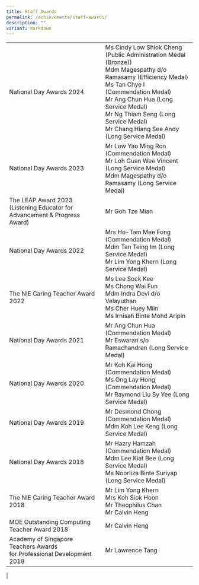 ```yaml
---
title: Staff Awards
permalink: /achievements/staff-awards/
description: ""
variant: markdown
---
```

|  |  |
|---|---|
| National Day Awards 2024 | Ms Cindy Low Shiok Cheng (Public Administration Medal (Bronze))<br>Mdm Magespathy d/o Ramasamy (Efficiency Medal)<br> Ms Tan Chye I (Commendation Medal)<br>Mr Ang Chun Hua (Long Service Medal)<br>Mr Ng Thiam Seng (Long Service Medal)<br>Mr Chang Hiang See Andy (Long Service Medal) |
| National Day Awards 2023 | Mr Low Yao Ming Ron (Commendation Medal)<br>Mr Loh Guan Wee Vincent (Long Service Medal)<br>Mdm Magespathy d/o Ramasamy (Long Service Medal) |
| The LEAP Award 2023 (Listening Educator for Advancement &amp; Progress Award) | Mr Goh Tze Mian |
| National Day Awards 2022 | Mrs Ho-Tam Mee Fong (Commendation Medal)<br>Mdm Tan Teing Im (Long Service Medal)<br>Mr Lim Yong Khern (Long Service Medal) |
| The NIE Caring Teacher Award 2022 | Ms Lee Sock Kee<br>Ms Chong Wai Fun<br>Mdm Indra Devi d/o Velayuthan<br>Ms Cher Huey Miin<br>Ms Irnisah Binte Mohd Aripin |
| National Day Awards 2021 | Mr Ang Chun Hua (Commendation Medal)<br>Mr Eswaran s/o Ramachandran (Long Service Medal) |
| National Day Awards 2020 | Mr Koh Kai Hong (Commendation Medal)<br>Ms Ong Lay Hong (Commendation Medal)<br>Mr Raymond Liu Sy Yee (Long Service Medal) |
| National Day Awards 2019 | Mr Desmond Chong (Commendation Medal)<br>Mdm Koh Lee Keng (Long Service Medal) |
| National Day Awards 2018 | Mr Hazry Hamzah (Commendation Medal)<br>Mdm Lee Kiat Bee (Long Service Medal)<br>Ms Noorliza Binte Suriyap (Long Service Medal)<br> |
| The NIE Caring Teacher Award 2018 | Mr Lim Yong Khern<br>Mrs Koh Siok Hoon<br>Mr Theophilus Chan <br>Mr Calvin Heng |
| MOE Outstanding Computing Teacher Award 2018 | Mr Calvin Heng  |
| Academy of Singapore Teachers Awards <br>for Professional Development 2018 |  Mr Lawrence Tang  |
|